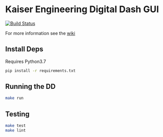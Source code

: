 # Kaiser Engineering Digital Dash GUI

[![Build Status](https://img.shields.io/endpoint.svg?url=https%3A%2F%2Factions-badge.atrox.dev%2FKaiserEngineering%2Fdigitaldash%2Fbadge%3Fref%3Dmaster&style=flat)](https://actions-badge.atrox.dev/KaiserEngineering/digitaldash/goto?ref=master)

For more information see the [wiki](https://wiki.kaiserengineering.io/en/gui)

## Install Deps

Requires Python3.7

```sh
pip install -r requirements.txt
```

## Running the DD

```sh
make run
```

## Testing

```bash
make test
make lint
```
